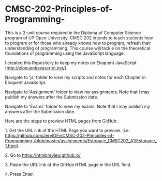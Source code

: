 # CMSC-202-Principles-of-Programming-

This is a 3-unit course required in the Diploma of Computer Science program of UP Open University. CMSC 202 intends to teach students how to program or for those who already knows how to program, refresh their understanding of programming. This course will tackle on the theoretical foundations of programming using the JavaScript language. 

I created this Repository to keep my notes on Eloquent JavaScript (<http://eloquentjavascript.net/>).

Navigate to 'js' folder to view my scripts and notes for each Chapter in Eloquent JavaScript.

Navigate to 'Assignment' folder to view my assignments. Note that I may publish my answers after the Submission date.

Navigate to 'Exams' folder to view my exams. Note that I may publish my answers after the Submission date.

Here are the steps to preview HTML pages from GitHub:

1\. Get the URL link of the HTML Page you want to preview. (i.e. <https://github.com/JerylDEv/CMSC-202-Principles-of-Programming-/blob/master/assignments/Estopace_CMSC202_A1/Estopace_1.html>).

2\. Go to <https://htmlpreview.github.io/>

3\. Paste the URL link of the GitHub HTML page in the URL field.

4\. Press Enter.
